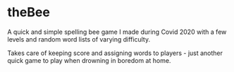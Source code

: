 # theBee

A quick and simple spelling bee game I made during Covid 2020 with a few levels and random word lists of varying difficulty. 

Takes care of keeping score and assigning words to players - just another quick game to play when drowning in boredom at home.  
